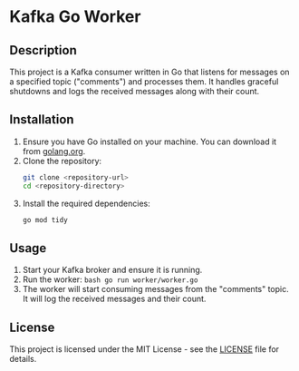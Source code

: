 # Kafka Go Worker

## Description
This project is a Kafka consumer written in Go that listens for messages on a specified topic ("comments") and processes them. It handles graceful shutdowns and logs the received messages along with their count.

## Installation
1. Ensure you have Go installed on your machine. You can download it from [golang.org](https://golang.org/dl/).
2. Clone the repository:
   ```bash
   git clone <repository-url>
   cd <repository-directory>
   ```
3. Install the required dependencies:
    ```bash
    go mod tidy
	```

## Usage
1. Start your Kafka broker and ensure it is running.
2. Run the worker:
		        ```bash
			   go run worker/worker.go
			      ```
3. The worker will start consuming messages from the "comments" topic. It will log the received messages and their count.

 ## License
This project is licensed under the MIT License - see the [LICENSE](LICENSE) file for details.

